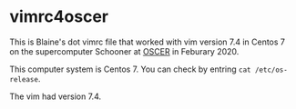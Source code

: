 
# vimrc4oscer

This is Blaine's dot vimrc file that worked with vim version 7.4 in Centos 7 
on the supercomputer Schooner at [OSCER](http://ou.edu/oscer) in Feburary 2020.

This computer system is Centos 7. 
You can check by entring `cat /etc/os-release`.

The vim had version 7.4.
